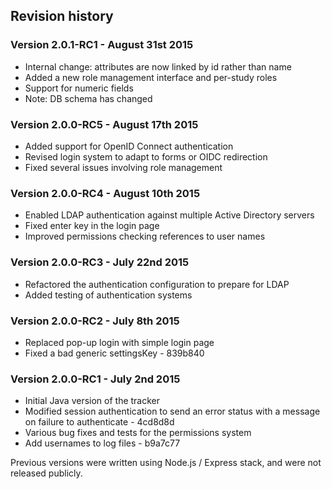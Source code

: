 ## Revision history


### Version 2.0.1-RC1 - August 31st 2015

 * Internal change: attributes are now linked by id rather than name
 * Added a new role management interface and per-study roles
 * Support for numeric fields
 * Note: DB schema has changed


### Version 2.0.0-RC5 - August 17th 2015

 * Added support for OpenID Connect authentication
 * Revised login system to adapt to forms or OIDC redirection
 * Fixed several issues involving role management


### Version 2.0.0-RC4 - August 10th 2015

 * Enabled LDAP authentication against multiple Active Directory servers
 * Fixed enter key in the login page
 * Improved permissions checking references to user names


### Version 2.0.0-RC3 - July 22nd 2015

 * Refactored the authentication configuration to prepare for LDAP
 * Added testing of authentication systems


### Version 2.0.0-RC2 - July 8th 2015

 * Replaced pop-up login with simple login page
 * Fixed a bad generic settingsKey - 839b840


### Version 2.0.0-RC1 - July 2nd 2015

 * Initial Java version of the tracker
 * Modified session authentication to send an error status with a message on failure to authenticate - 4cd8d8d
 * Various bug fixes and tests for the permissions system
 * Add usernames to log files - b9a7c77 
 

Previous versions were written using Node.js / Express stack, and were not released publicly.
